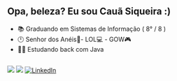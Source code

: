 <div align="left">
  
## Opa, beleza? Eu sou Cauã Siqueira :) <br>
- 📚 Graduando em Sistemas de Informação ( 8° / 8 )
- 🕛 Senhor dos Anéis📕- LOL💻 - GOW🎮
- 🧑‍💻 Estudando back com Java
  
##
  
<div align="left"> 
  <a href="https://instagram.com/siqueira_caua" target="_blank"><img src="https://img.shields.io/badge/-Instagram-%23E4405F?style=for-the-badge&logo=instagram&logoColor=white" target="_blank"></a>
  <a href = "mailto:cauascc2002@gmail.com"><img src="https://img.shields.io/badge/-Gmail-%23333?style=for-the-badge&logo=gmail&logoColor=white" target="_blank"></a>
  <a href="https://www.linkedin.com/in/cauã-siqueira-carneiro-da-cunha" target="_blank"><img src="https://img.shields.io/badge/-LinkedIn-%230077B5?style=for-the-badge&logo=linkedin&logoColor=white" alt="LinkedIn"></a>
</div>
